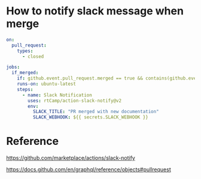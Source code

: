 # How to notify slack message when merge

```yaml
on:
  pull_request:
    types:
      - closed

jobs:
  if_merged:
    if: github.event.pull_request.merged == true && contains(github.event.pull_request.labels.*.name, 'documentation')
    runs-on: ubuntu-latest
    steps:
      - name: Slack Notification
        uses: rtCamp/action-slack-notify@v2
        env:
          SLACK_TITLE: "PR merged with new documentation"
          SLACK_WEBHOOK: ${{ secrets.SLACK_WEBHOOK }}
```

# Reference

https://github.com/marketplace/actions/slack-notify

https://docs.github.com/en/graphql/reference/objects#pullrequest
